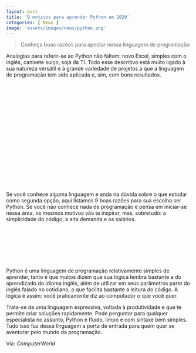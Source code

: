 ```yaml
---
layout: post
title: '9 motivos para aprender Python em 2020'
categories: [ News ]
image: 'assets/images/news/python.png'
---
```


> Conheça boas razões para apostar nessa linguagem de programação

Analogias para referir-se ao Python não faltam: novo Excel, simples com o inglês, canivete suíço, soja da TI. Todo esse descritivo está muito ligado à sua natureza versátil e à grande variedade de projetos a que a linguagem de programação tem sido aplicada e, sim, com bons resultados.

<!-- QUADRADO -->
<script async src="//pagead2.googlesyndication.com/pagead/js/adsbygoogle.js"></script>
<ins class="adsbygoogle"
style="display:inline-block;width:336px;height:280px"
data-ad-client="ca-pub-2838251107855362"
data-ad-slot="5351066970"></ins>
<script>
(adsbygoogle = window.adsbygoogle || []).push({});
</script>

Se você conhece alguma linguagem e anda na dúvida sobre o que estudar como segunda opção, aqui listamos 9 boas razões para sua escolha ser Python. Se você não conhece nada de programação e pensa em iniciar-se nessa área, os mesmos motivos vão te inspirar, mas, sobretudo: a simplicidade do código, a alta demanda e os salários.

<!-- MINI ANÚNCIO -->
<script async src="//pagead2.googlesyndication.com/pagead/js/adsbygoogle.js"></script>
<!-- Games Root -->
<ins class="adsbygoogle"
style="display:inline-block;width:730px;height:95px"
data-ad-client="ca-pub-2838251107855362"
data-ad-slot="5351066970"></ins>
<script>
(adsbygoogle = window.adsbygoogle || []).push({});
</script>

Python é uma linguagem de programação relativamente simples de aprender, tanto é que muitos dizem que sua lógica lembra bastante a do aprendizado do idioma inglês, além de utilizar em seus parâmetros parte do inglês falado no cotidiano, o que facilita bastante a leitura do código. A lógica é assim: você praticamente diz ao computador o que você quer.

<!-- RETANGULO LARGO 2 -->
<script async src="//pagead2.googlesyndication.com/pagead/js/adsbygoogle.js"></script>
<ins class="adsbygoogle"
style="display:block; text-align:center;"
data-ad-layout="in-article"
data-ad-format="fluid"
data-ad-client="ca-pub-2838251107855362"
data-ad-slot="8549252987"></ins>
<script>
(adsbygoogle = window.adsbygoogle || []).push({});
</script>

Trata-se de uma linguagem expressiva, voltada à produtividade e que te permite criar soluções rapidamente. Pode perguntar para qualquer especialista no assunto, Python é fluído, limpo e com sintaxe bem simples. Tudo isso faz dessa linguagem a porta de entrada para quem quer se aventurar pelo mundo da programação.

<!-- RETANGULO LARGO -->
<script async src="https://pagead2.googlesyndication.com/pagead/js/adsbygoogle.js"></script>
<!-- Informat -->
<ins class="adsbygoogle"
style="display:block"
data-ad-client="ca-pub-2838251107855362"
data-ad-slot="2327980059"
data-ad-format="auto"
data-full-width-responsive="true"></ins>
<script>
(adsbygoogle = window.adsbygoogle || []).push({});
</script>

Via: *ComputerWorld*
